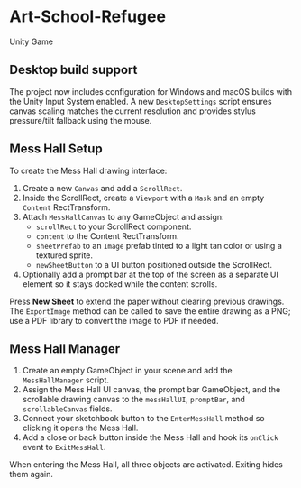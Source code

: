 # Art-School-Refugee
Unity Game

## Desktop build support

The project now includes configuration for Windows and macOS builds with the
Unity Input System enabled. A new `DesktopSettings` script ensures canvas
scaling matches the current resolution and provides stylus pressure/tilt
fallback using the mouse.

## Mess Hall Setup

To create the Mess Hall drawing interface:

1. Create a new `Canvas` and add a `ScrollRect`.
2. Inside the ScrollRect, create a `Viewport` with a `Mask` and an empty `Content` RectTransform.
3. Attach `MessHallCanvas` to any GameObject and assign:
   - `scrollRect` to your ScrollRect component.
   - `content` to the Content RectTransform.
   - `sheetPrefab` to an `Image` prefab tinted to a light tan color or using a textured sprite.
   - `newSheetButton` to a UI button positioned outside the ScrollRect.
4. Optionally add a prompt bar at the top of the screen as a separate UI element so it stays docked while the content scrolls.

Press **New Sheet** to extend the paper without clearing previous drawings. The `ExportImage` method can be called to save the entire drawing as a PNG; use a PDF library to convert the image to PDF if needed.

## Mess Hall Manager

1. Create an empty GameObject in your scene and add the `MessHallManager` script.
2. Assign the Mess Hall UI canvas, the prompt bar GameObject, and the scrollable drawing canvas to the `messHallUI`, `promptBar`, and `scrollableCanvas` fields.
3. Connect your sketchbook button to the `EnterMessHall` method so clicking it opens the Mess Hall.
4. Add a close or back button inside the Mess Hall and hook its `onClick` event to `ExitMessHall`.

When entering the Mess Hall, all three objects are activated. Exiting hides them again.
